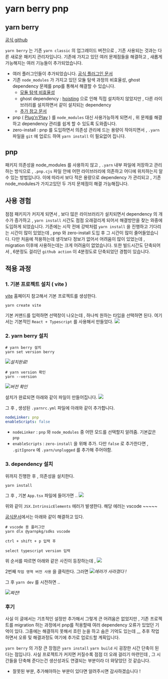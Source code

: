 # yarn berry pnp

## yarn berry 
[공식 github](https://github.com/yarnpkg/berry)

`yarn berry` 는 기존 `yarn classic` 의 업그레이드 버전으로 , 기존 사용되는 것과는 다른 새로운 패키지 관리자입니다. 기존에 가지고 있던 여러 문제점들을 해결하고 , 새롭게 가능해지는 여러 기능들이 추가되었습니다. 
- 여러 플러그인들이 추가되었습니다. [공식 플러그인 문서](https://github.com/yarnpkg/berry?tab=readme-ov-file#yarn-plugins)
- 기존 `node_modules` 가 가지고 있던 모듈 탐색 과정의 비효율성, ghost dependency 문제를 pnp를 통해서 해결할 수 있습니다. 
  - [모듈 탐색 비효율성](https://yarnpkg.com/features/pnp)
  - ghost dependency : [hoisting](https://yarnpkg.com/advanced/lexicon#hoisting) 으로 인해 직접 설치하지 않았지만 , 다른 라이브러리를 설치하면서 같이 설치되는 dependency 
  - [추가 참고 문서](https://classic.yarnpkg.com/blog/2018/02/15/nohoist/)
- pnp ( [Plug'n'Play](https://yarnpkg.com/features/pnp) ) 를 `node_modules` 대신 사용가능하게 되면서 , 위 문제를 해결하고 dependency 관리를 쉽게 할 수 있도록 도와줍니다.
- zero-install : pnp 를 도입하면서 의존성 관리에 드는 용량이 작아지면서 , `.yarn` 파일을 `git` 에 업로드 하여 `yarn install` 이 필요없어 집니다.

## pnp

패키지 의존성을 node_modules 를 사용하지 않고 , `.yarn` 내부 파일에 저장하고 관리하는 방식으로 , `.pnp.cjs` 파일 안에 어떤 라이브러리에 의존하고 어디에 위치하는지 알 수 있는 방법입니다. 이에 따라서 보다 적은 용량으로 dependency 가 관리되고 , 기존 node_modules가 가지고있던 두 가지 문제점이 해결 가능해집니다.

## 사용 경험

점점 패키지가 커지게 되면서 , 보다 많은 라이브러리가 설치되면서 dependency 의 개수가 증가하고 , `yarn install` 시간도 점점 오래걸리게 되어서 해결방안을 찾는 와중에 도입하게 되었습니다. 기존에는 시작 전에 강박처럼 `yarn install` 을 진행하고 기다리는 시간이 많이 있었는데 , pnp 와 zero-install 도입 후 그 시간이 많이 줄어들었습니다. 다만 처음에 적용하는데 생각보다 정보가 없어서 어려움이 많이 있었는데 , migration 이후에 사용하는데는 크게 어려움이 없었습니다. 또한 빌드시간도 단축되어서 , 6분정도 걸리던 `github action` 이 4분정도로 단축되었던 경험이 있습니다.  

## 적용 과정

### 1. 기본 프로젝트 설치 ( vite )
[vite](https://ko.vitejs.dev/guide/) 홈페이지 참고해서 기본 프로젝트를 생성한다. 

```shell
yarn create vite
```
기본 커맨드를 입력하면 선택창이 나오는데 , 하나씩 원하는 타입을 선택하면 된다. 여기서는 기본적인 `React + Typescript` 를 사용해서 만들었다. 
![](https://velog.velcdn.com/images/k1my3ch4n/post/6827cd68-03cb-494f-8d06-6a1f52d23243/image.png)

### 2. yarn berry 설치
```shell
# yarn berry 설치
yarn set version berry
```
![](https://velog.velcdn.com/images/k1my3ch4n/post/dc0ae202-63ca-4d25-a710-9d1512737395/image.png)*설치완료!*


```shell
# yarn version 확인
yarn --version
```
![](https://velog.velcdn.com/images/k1my3ch4n/post/81dcd9dc-a7f9-4e30-a76d-9f32518da143/image.png)*버전 확인*

설치가 완료되면 아래와 같이 파일이 만들어집니다. ![](https://velog.velcdn.com/images/k1my3ch4n/post/790c8cec-7b13-48bc-9ee7-293f221c639b/image.png)

그 후 , 생성된 `.yarnrc.yml` 파일에 아래와 같이 추가합니다. 

```yml
nodeLinker: pnp
enableScripts: false
```
- `nodeLinker` : `pnp` 와 `node_modules` 중 어떤 모드를 선택할지 알려줌. 기본값은 `pnp`
- `enableScripts` : `zero-install` 을 위해 추가. 다만 `false` 로 추가한다면 , `.gitIgnore` 에 `.yarn/unplugged` 를 추가해 주어야함.

### 3. dependency 설치

위까지 진행한 후 , 의존성을 설치한다.

```shell
yarn install
```

그 후 , 기본 `App.tsx` 파일에 들어가면 .. 
![](https://velog.velcdn.com/images/k1my3ch4n/post/f1b6b473-a44b-4759-9e58-80e45b8dd165/image.png)

위와 같이 `JSX.IntrinsicElements` 에러가 발생한다. 해당 에러는 vscode ~~~~~

[공식문서](https://yarnpkg.com/features/pnp)에서는 아래와 같이 해결하고 있다.

```shell
# vscode 용 플러그안
yarn dlx @yarnpkg/sdks vscode
```

```
ctrl + shift + p 입력 후

select typescript version 입력
```
위 순서를 따르면 아래와 같은 사진이 등장하는데 ,
![](https://velog.velcdn.com/images/k1my3ch4n/post/2e253c5a-89fc-481e-9b33-9f8488ff3c2f/image.png)

2번째 `작업 영역 버전 사용` 을 클릭한다. 그러면
![](https://velog.velcdn.com/images/k1my3ch4n/post/2215c4f0-1bf8-4597-8701-23bc20a40d21/image.png)*에러가 사라졌다 !*

그 후 `yarn dev` 를 시전하면 ..

![](https://velog.velcdn.com/images/k1my3ch4n/post/57330fa0-e515-4c8b-aaa7-3e0e668ad10f/image.png)*짜잔!*

### 후기

사실 이 글에서는 기초적인 설정만 추가해서 그렇게 큰 어려움은 없었지만 , 기존 프로젝트를 migration 하는 과정에서 pnp를 적용할때 여러 dependency 오류가 있었던 기억이 있다. 그중에는 해결하지 못해서 흐린 눈을 하고 숨은 기억도 있는데 ,,, 추후 작업하면서 오류 및 해결과정도 여기에 추가로 업로드할 계획입니다. 

`yarn berry` 의 가장 큰 장점은 `yarn install` `yarn build` 시 굉장한 시간 단축이 된다는 점입니다. 사실 프로젝트가 커지면 커질수록 점점 더 오래 걸리기 마련인데 , 그 시간들을 단축해 준다는건 생산성과도 연결되는 부분이라 더 와닿았던 것 같습니다. 

- 잘못된 부분, 추가해야하는 부분이 있다면 알려주시면 감사하겠습니다 ! 
